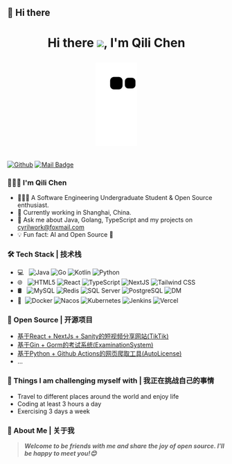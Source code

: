 ## 👋 Hi there
<h1 align="center">Hi there <img src="https://github.com/QiliChen/QiliChen/sudnyeshtalekar/blob/master/Assets/Hi.gif" width="40px">, I'm Qili Chen

![GitHub Snake Light](https://raw.githubusercontent.com/QiliChen/githubSNK/656f7202bfb13d7383bc610e429a42902a31fc3f/github-contribution-grid-snake.svg)
</h1>

[![Github](https://img.shields.io/badge/-Github-000?style=flat&logo=Github&logoColor=white)](https://github.com/QiliChen)
[![Mail Badge](https://img.shields.io/badge/-cyrilwork@foxmail.com-c14438?style=flat&logo=Gmail&logoColor=white&link=mailto:cyrilwork@foxmail.com)](mailto:cyrilwork@foxmail.com)

### 🧑🏻‍💻 I'm Qili Chen

- 🧑🏻‍🎓 A Software Engineering Undergraduate Student & Open Source enthusiast.
- 🌱 Currently working in Shanghai, China.
- 💬 Ask me about Java, Golang, TypeScript and my projects on [cyrilwork@foxmail.com](mailto:cyrilwork@foxmail.com)
- 💡 Fun fact: AI and Open Source 🚀

### 🛠 Tech Stack | 技术栈

- 💻 &#160;
  ![Java](https://img.shields.io/badge/-Java-333333?style=flat&logo=Java&logoColor=007396)
  ![Go](https://img.shields.io/badge/-Go-333333?style=flat&logo=Go&logoColor=00ADD8)
  ![Kotlin](https://img.shields.io/badge/-Kotlin-333333?style=flat&logo=Kotlin&logoColor=0095D5)
  ![Python](https://img.shields.io/badge/-Python-333333?style=flat&logo=Python&logoColor=3776AB)
- 🌐 &#160; 
  ![HTML5](https://img.shields.io/badge/-HTML5-333333?style=flat&logo=HTML5)
  ![React](https://img.shields.io/badge/-React-333333?style=flat&logo=React&logoColor=61DAFB)
  ![TypeScript](https://img.shields.io/badge/-TypeScript-333333?style=flat&logo=TypeScript&logoColor=007ACC) 
  ![NextJS](https://img.shields.io/badge/-NextJS-333333?style=flat&logo=Next.js&logoColor=000000)
  ![Tailwind CSS](https://img.shields.io/badge/-TailwindCSS-333333?style=flat&logo=TailwindCSS&logoColor=06B6D4)
- 🛢 &#160; ![MySQL](https://img.shields.io/badge/-MySQL-333333?style=flat&logo=mysql)
  ![Redis](https://img.shields.io/badge/-Redis-333333?style=flat&logo=redis)
  ![SQL Server](https://img.shields.io/badge/-SQL%20Server-333333?style=flat&logo=Microsoft-SQL-Server&logoColor=CC2927)
  ![PostgreSQL](https://img.shields.io/badge/-PostgreSQL-333333?style=flat&logo=postgresql)
  ![DM](https://img.shields.io/badge/-DM-333333?style=flat&logo=DM)
- 🔧 &#160;![Docker](https://img.shields.io/badge/-Docker-333333?style=flat&logo=docker)
  ![Nacos](https://img.shields.io/badge/-Nacos-333333?style=flat&logo=alibaba-cloud)
  ![Kubernetes](https://img.shields.io/badge/-Kubernetes-333333?style=flat&logo=Kubernetes)
  ![Jenkins](https://img.shields.io/badge/-Jenkins-333333?style=flat&logo=Jenkins)
  ![Vercel](https://img.shields.io/badge/-Vercel-333333?style=flat&logo=Vercel)

### 🚀 Open Source | 开源项目

- [基于React + NextJs + Sanity的短视频分享网站(TikTik)](https://github.com/QiliChen/tiktik)
- [基于Gin + Gorm的考试系统(ExaminationSystem)](https://github.com/QiliChen/examinationSystem)
- [基于Python + Github Actions的网页爬取工具(AutoLicense)](https://github.com/QiliChen/AutoLicense)
- ...

### 💪 Things I am challenging myself with |  我正在挑战自己的事情
- Travel to different places around the world and enjoy life
- Coding at least 3 hours a day
- Exercising 3 days a week

### 🤗  About Me | 关于我

> ***Welcome to be friends with me and share the joy of open source. I'll be happy to meet you!😊***
